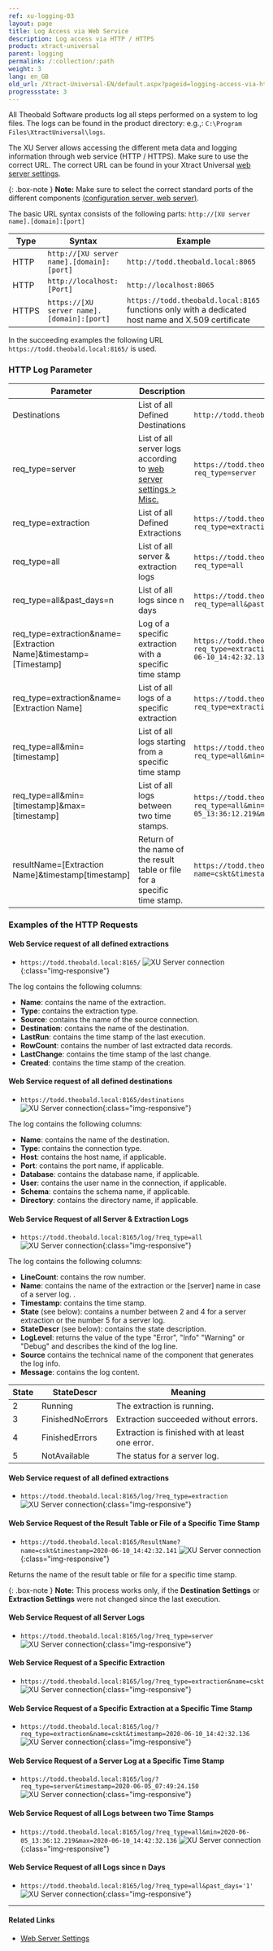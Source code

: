 ```yaml
---
ref: xu-logging-03
layout: page
title: Log Access via Web Service
description: Log access via HTTP / HTTPS
product: xtract-universal
parent: logging
permalink: /:collection/:path
weight: 3
lang: en_GB
old_url: /Xtract-Universal-EN/default.aspx?pageid=logging-access-via-http
progressstate: 3
---
```


All Theobald Software products log all steps performed on a system to log files. The logs can be found in the product directory:
e.g.,: `C:\Program Files\XtractUniversal\logs`.

The XU Server allows accessing the different meta data and logging information through web service (HTTP / HTTPS). Make sure to use the correct URL. 
The correct URL can be found in your Xtract Universal [web server settings](../server/server-settings#web-server).

{: .box-note }
**Note:** Make sure to select the correct standard ports of the different components [(configuration server, web server)](../server/ports). 


The basic URL syntax consists of the following parts: `http://[XU server name].[domain]:[port]`

| Type | Syntax       | Example                                                                  |
|-------|------------------|--------------------------------------------------------------------|
| HTTP   | `http://[XU server name].[domain]:[port]`         | `http://todd.theobald.local:8065`  |
| HTTP | `http://localhost:[Port]` | `http://localhost:8065` |
| HTTPS  | `https://[XU server name].[domain]:[port]` | `https://todd.theobald.local:8165`<br> functions only with a dedicated host name and X.509 certificate |


In the succeeding examples the following URL `https://todd.theobald.local:8165/` is used.

### HTTP Log Parameter

|Parameter | Description | Example |
|------------ | -------------|-----|
 | Destinations | List of all Defined Destinations | `http://todd.theobald.local:8065/destinations` |
 | req_type=server | List of all server logs according to [web server settings > Misc.](../server/server-settings#web-server) | `https://todd.theobald.local:8165/log/?req_type=server` |
 | req_type=extraction | List of all Defined Extractions | `https://todd.theobald.local:8165/log/?req_type=extraction` |
 | req_type=all| List of all server & extraction logs | `https://todd.theobald.local:8165/log/?req_type=all`
 | req_type=all&past_days=n | List of all logs since n days | `https://todd.theobald.local:8165/log/?req_type=all&past_days='1'` | 
 | req_type=extraction&name=[Extraction Name]&timestamp=[Timestamp] | Log of a specific extraction with a specific time stamp | `https://todd.theobald.local:8165/log/?req_type=extraction&name=cskt&timestamp=2020-06-10_14:42:32.136` |
 | req_type=extraction&name=[Extraction Name] | List of all logs of a specific extraction | `https://todd.theobald.local:8165/log/?req_type=extraction&name=cskt` |
 | req_type=all&min=[timestamp] | List of all logs starting from a specific time stamp | `https://todd.theobald.local:8165/log/?req_type=all&min=2020-06-05_13:36:12.219` |
 | req_type=all&min=[timestamp]&max=[timestamp] | List of all logs between two time stamps. | `https://todd.theobald.local:8165/log/?req_type=all&min=2020-06-05_13:36:12.219&max=2020-06-10_14:42:32.136` |
 | resultName=[Extraction Name]&timestamp[timestamp] | Return of the name of the result table or file for a specific time stamp. | `https://todd.theobald.local:8165/ResultName?name=cskt&timestamp=2020-06-10_14:42:32.136` |

### Examples of the HTTP Requests

#### Web Service request of all defined extractions
- `https://todd.theobald.local:8165/`
![XU Server connection](/img/content/xu/http_log_definierter_extraktionen.png){:class="img-responsive"}

The log contains the following columns:<br>
- **Name**: contains the name of the extraction.
- **Type**: contains the extraction type.
- **Source**: contains the name of the source connection.
- **Destination**: contains the name of the destination.
- **LastRun**: contains the time stamp of the last execution. 
- **RowCount**: contains the number of last extracted data records. 
- **LastChange**: contains the time stamp of the last change. 
- **Created**: contains the time stamp of the creation.


#### Web Service request of all defined destinations
- `https://todd.theobald.local:8165/destinations`
![XU Server connection](/img/content/xu/http_log_destinations.png){:class="img-responsive"}

The log contains the following columns:
- **Name**: contains the name of the destination.
- **Type**: contains the connection type.
- **Host**: contains the host name, if applicable.
- **Port**: contains the port name, if applicable.
- **Database**: contains the database name, if applicable. 
- **User**: contains the user name in the connection, if applicable.
- **Schema**: contains the schema name, if applicable.
- **Directory**: contains the directory name, if applicable.

#### Web Service Request of all Server & Extraction Logs
- `https://todd.theobald.local:8165/log/?req_type=all`
![XU Server connection](/img/content/xu/http_log_all_logs.png){:class="img-responsive"}

The log contains the following columns:

- **LineCount**: contains the row number.
- **Name**:  contains the name of the extraction or the [server] name in case of a server log. .
- **Timestamp**: contains the time stamp.
- **State** (see below): contains a number between 2 and 4 for a server extraction or the number 5 for a server log.
- **StateDescr** (see below): contains the state description.
- **LogLevel**: returns the value of the type "Error", "Info" "Warning" or "Debug" and describes the kind of the log line.
- **Source** contains the technical name of the component that generates the log info. 
- **Message**: contains the log content.

| State | StateDescr       | Meaning                                                                    |
|-------|------------------|------------------------------------------------------------------------------|
| 2     | Running          | The extraction is running.                                                 |
| 3     | FinishedNoErrors | Extraction succeeded without errors.                                     |
| 4     | FinishedErrors   | Extraction is finished with at least one error. |
| 5     | NotAvailable     | The status for a server log.                                              |

#### Web Service request of all defined extractions
- `https://todd.theobald.local:8165/log/?req_type=extraction`
![XU Server connection](/img/content/xu/http_log_definierter_extraktionen.png){:class="img-responsive"}

#### Web Service Request of the Result Table or File of a Specific Time Stamp

- `https://todd.theobald.local:8165/ResultName?name=cskt&timestamp=2020-06-10_14:42:32.141`
![XU Server connection](/img/content/xu/http_log_resultName.png){:class="img-responsive"}

Returns the name of the result table or file for a specific time stamp.   

{: .box-note }
**Note:** This process works only, if the **Destination Settings** or **Extraction Settings** were not changed since the last execution. 

#### Web Service Request of all Server Logs
- `https://todd.theobald.local:8165/log/?req_type=server`
![XU Server connection](/img/content/xu/http_log__req_type=server.png){:class="img-responsive"}

#### Web Service Request of a Specific Extraction
- `https://todd.theobald.local:8165/log/?req_type=extraction&name=cskt`
![XU Server connection](/img/content/xu/http_log_extraction_name.png){:class="img-responsive"}

#### Web Service Request of a Specific Extraction at a Specific Time Stamp
- `https://todd.theobald.local:8165/log/?req_type=extraction&name=cskt&timestamp=2020-06-10_14:42:32.136`
![XU Server connection](/img/content/xu/http_log_extraction_name_timestamp.png){:class="img-responsive"}

#### Web Service Request of a Server Log at a Specific Time Stamp
- `https://todd.theobald.local:8165/log/?req_type=server&timestamp=2020-06-05_07:49:24.150`
![XU Server connection](/img/content/xu/http_log_bestimmter_timestamp.png){:class="img-responsive"}

#### Web Service Request of all Logs between two Time Stamps
- `https://todd.theobald.local:8165/log/?req_type=all&min=2020-06-05_13:36:12.219&max=2020-06-10_14:42:32.136`
![XU Server connection](/img/content/xu/http_log_min_max_timestamp.png){:class="img-responsive"}

#### Web Service Request  of all Logs since n Days
- `https://todd.theobald.local:8165/log/?req_type=all&past_days='1'`
![XU Server connection](/img/content/xu/http_log_past_day.png){:class="img-responsive"}


*****
#### Related Links
- [Web Server Settings](../server/server-settings#web-server)




